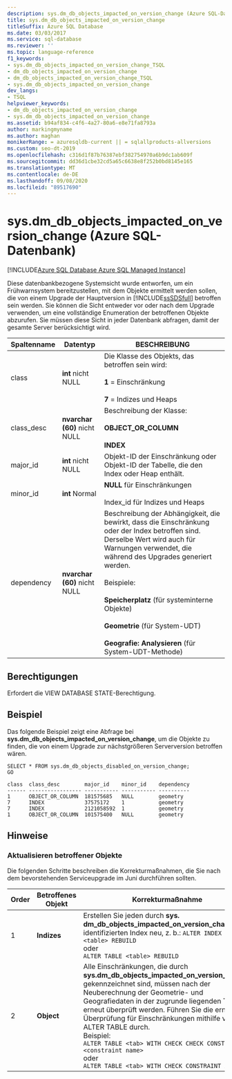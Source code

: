 ```yaml
---
description: sys.dm_db_objects_impacted_on_version_change (Azure SQL-Datenbank)
title: sys.dm_db_objects_impacted_on_version_change
titleSuffix: Azure SQL Database
ms.date: 03/03/2017
ms.service: sql-database
ms.reviewer: ''
ms.topic: language-reference
f1_keywords:
- sys.dm_db_objects_impacted_on_version_change_TSQL
- dm_db_objects_impacted_on_version_change
- dm_db_objects_impacted_on_version_change_TSQL
- sys.dm_db_objects_impacted_on_version_change
dev_langs:
- TSQL
helpviewer_keywords:
- dm_db_objects_impacted_on_version_change
- sys.dm_db_objects_impacted_on_version_change
ms.assetid: b94af834-c4f6-4a27-80a6-e8e71fa8793a
author: markingmyname
ms.author: maghan
monikerRange: = azuresqldb-current || = sqlallproducts-allversions
ms.custom: seo-dt-2019
ms.openlocfilehash: c316d1f87b76387ebf382754970a6b9dc1ab609f
ms.sourcegitcommit: dd36d1cbe32cd5a65c6638e8f252b0bd8145e165
ms.translationtype: MT
ms.contentlocale: de-DE
ms.lasthandoff: 09/08/2020
ms.locfileid: "89517690"
---
```

# <a name="sysdm_db_objects_impacted_on_version_change-azure-sql-database"></a>sys.dm_db_objects_impacted_on_version_change (Azure SQL-Datenbank)
[!INCLUDE[Azure SQL Database Azure SQL Managed Instance](../../includes/applies-to-version/asdb-asdbmi.md)]

  Diese datenbankbezogene Systemsicht wurde entworfen, um ein Frühwarnsystem bereitzustellen, mit dem Objekte ermittelt werden sollen, die von einem Upgrade der Hauptversion in [!INCLUDE[ssSDSfull](../../includes/sssdsfull-md.md)] betroffen sein werden. Sie können die Sicht entweder vor oder nach dem Upgrade verwenden, um eine vollständige Enumeration der betroffenen Objekte abzurufen. Sie müssen diese Sicht in jeder Datenbank abfragen, damit der gesamte Server berücksichtigt wird.  
  
|Spaltenname|Datentyp|BESCHREIBUNG|  
|-----------------|---------------|-----------------|  
|class|**int** nicht NULL|Die Klasse des Objekts, das betroffen sein wird:<br /><br /> **1** = Einschränkung<br /><br /> **7** = Indizes und Heaps|  
|class_desc|**nvarchar (60)** nicht NULL|Beschreibung der Klasse:<br /><br /> **OBJECT_OR_COLUMN**<br /><br /> **INDEX**|  
|major_id|**int** nicht NULL|Objekt-ID der Einschränkung oder Objekt-ID der Tabelle, die den Index oder Heap enthält.|  
|minor_id|**int** Normal|**NULL** für Einschränkungen<br /><br /> Index_id für Indizes und Heaps|  
|dependency|**nvarchar (60)** nicht NULL|Beschreibung der Abhängigkeit, die bewirkt, dass die Einschränkung oder der Index betroffen sind. Derselbe Wert wird auch für Warnungen verwendet, die während des Upgrades generiert werden.<br /><br /> Beispiele:<br /><br /> **Speicherplatz** (für systeminterne Objekte)<br /><br /> **Geometrie** (für System-UDT)<br /><br /> **Geografie: Analysieren** (für System-UDT-Methode)|  
  
## <a name="permissions"></a>Berechtigungen  
 Erfordert die VIEW DATABASE STATE-Berechtigung.  
  
## <a name="example"></a>Beispiel  
 Das folgende Beispiel zeigt eine Abfrage bei **sys.dm_db_objects_impacted_on_version_change**, um die Objekte zu finden, die von einem Upgrade zur nächstgrößeren Serverversion betroffen wären.  
  
```  
SELECT * FROM sys.dm_db_objects_disabled_on_version_change;  
GO  
```  
  
```  
class  class_desc        major_id    minor_id    dependency                       
------ ----------------- ----------- ----------- ----------   
1      OBJECT_OR_COLUMN  181575685   NULL        geometry                        
7      INDEX             37575172    1           geometry                        
7      INDEX             2121058592  1           geometry                        
1      OBJECT_OR_COLUMN  101575400   NULL        geometry     
```  
  
## <a name="remarks"></a>Hinweise  
  
### <a name="how-to-update-impacted-objects"></a>Aktualisieren betroffener Objekte  
 Die folgenden Schritte beschreiben die Korrekturmaßnahmen, die Sie nach dem bevorstehenden Serviceupgrade im Juni durchführen sollten.  
  
|Order|Betroffenes Objekt|Korrekturmaßnahme|  
|-----------|---------------------|-----------------------|  
|1|**Indizes**|Erstellen Sie jeden durch **sys. dm_db_objects_impacted_on_version_change** identifizierten Index neu, z. b.:  `ALTER INDEX ALL ON <table> REBUILD`<br />oder<br />`ALTER TABLE <table> REBUILD`|  
|2|**Object**|Alle Einschränkungen, die durch **sys.dm_db_objects_impacted_on_version_change** gekennzeichnet sind, müssen nach der Neuberechnung der Geometrie- und Geografiedaten in der zugrunde liegenden Tabelle erneut überprüft werden. Führen Sie die erneute Überprüfung für Einschränkungen mithilfe von ALTER TABLE durch. <br />Beispiel: <br />`ALTER TABLE <tab> WITH CHECK CHECK CONSTRAINT <constraint name>`<br />oder<br />`ALTER TABLE <tab> WITH CHECK CONSTRAINT ALL`|  
  
  
